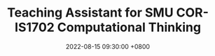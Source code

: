 ---
title: Teaching Assistant for SMU COR-IS1702 Computational Thinking
date: 2022-08-15 09:30:00 +0800
---